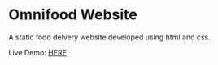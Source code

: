 # Omnifood Website

A static food delvery website developed using html and css.

Live Demo: [HERE](https://omnifood-akhilnishad.netlify.app/)
